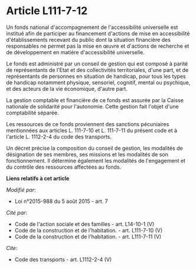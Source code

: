 # Article L111-7-12

Un fonds national d'accompagnement de l'accessibilité universelle est institué afin de participer au financement d'actions de
mise en accessibilité d'établissements recevant du public dont la situation financière des responsables ne permet pas la mise
en œuvre et d'actions de recherche et de développement en matière d'accessibilité universelle. 

Le fonds est administré par un conseil de gestion qui est composé à parité de représentants de l'Etat et des collectivités
territoriales, d'une part, et de représentants de personnes en situation de handicap, pour tous les types de handicap
notamment physique, sensoriel, cognitif, mental ou psychique, et des acteurs de la vie économique, d'autre part. 

La gestion comptable et financière de ce fonds est assurée par la Caisse nationale de solidarité pour l'autonomie. Cette
gestion fait l'objet d'une comptabilité séparée. 

Les ressources de ce fonds proviennent des sanctions pécuniaires mentionnées aux articles L. 111-7-10 et L. 111-7-11 du
présent code et à l'article L. 1112-2-4 du code des transports. 

Un décret précise la composition du conseil de gestion, les modalités de désignation de ses membres, ses missions et les
modalités de son fonctionnement. Il détermine également les modalités de l'engagement et du contrôle des ressources affectées
au fonds.

**Liens relatifs à cet article**

_Modifié par_:

  - Loi n°2015-988 du 5 août 2015 - art. 7

_Cité par_:

  - Code de l'action sociale et des familles - art. L14-10-1 (V)
  - Code de la construction et de l'habitation. - art. L111-7-10 (V)
  - Code de la construction et de l'habitation. - art. L111-7-11 (V)

_Cite_:

  - Code des transports - art. L1112-2-4 (V)
